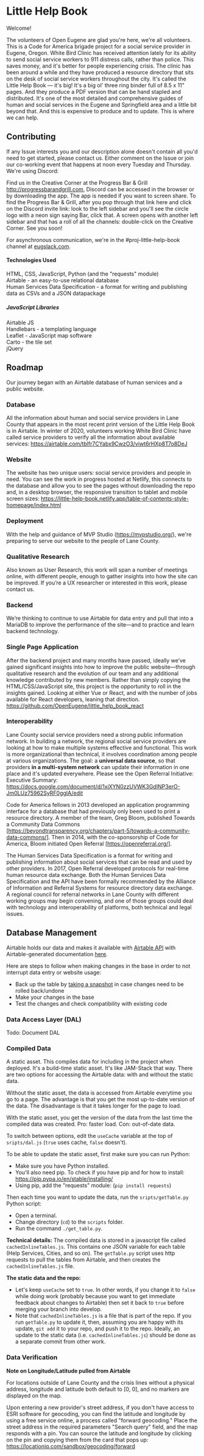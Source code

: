 # Little Help Book

Welcome! 

The volunteers of Open Eugene are glad you're here, we're all volunteers. This is a Code for America brigade project for a social service provider in Eugene, Oregon. White Bird Clinic has received attention lately for its ability to send social service workers to 911 distress calls, rather than police. This saves money, and it's better for people experiencing crisis. The clinic has been around a while and they have produced a resource directory that sits on the desk of social service workers throughout the city. It's called the Little Help Book — it's big! It's a big ol' three ring binder full of 8.5 x 11" pages. And they produce a PDF version that can be hand stapled and distributed. It's one of the most detailed and comprehensive guides of human and social services in the Eugene and Springfield area and a little bit beyond that. And this is expensive to produce and to update. This is where we can help. 

## Contributing

If any Issue interests you and our description alone doesn't contain all you'd need to get started, please contact us. Either comment on the Issue or join our co-working event that happens at noon every Tuesday and Thursday. We're using Discord:

Find us in the Creative Corner at the Progress Bar & Grill http://progressbarandgrill.com, Discord can be accessed in the browser or by downloading the app. The app is needed if you want to screen share. To find the Progress Bar & Grill, after you pop through that link here and click on the Discord invite link: look to the left sidebar and you'll see the circle logo with a neon sign saying Bar, click that. A screen opens with another left sidebar and that has a roll of all the channels: double-click on the Creative Corner. See you soon! 

For asynchronous communication, we're in the #proj-little-help-book channel at [eugslack.com](https://eugenetech.slack.com/).

#### Technologies Used

HTML, CSS, JavaScript, Python (and the "requests" module) <br>
Airtable - an easy-to-use relational database <br>
Human Services Data Specification - a format for writing and publishing data as CSVs and a JSON datapackage

##### JavaScript Libraries
Airtable JS <br>
Handlebars - a templating language <br>
Leaflet - JavaScript map software <br>
Carto - the tile set <br>
jQuery

## Roadmap

Our journey began with an Airtable database of human services and a public website. 

### Database 

All the information about human and social service providers in Lane County that appears in the most recent print version of the Little Help Book is in Airtable. In winter of 2020, volunteers working White Bird Clinic have called service providers to verify all the information about available services: https://airtable.com/tblfr7CYabx9CwzO3/viwt6rHXp8T7o8DeJ

### Website

The website has two unique users: social service providers and people in need. You can see the work in progress hosted at Netlify, this connects to the database and allow you to see the pages without downloading the repo and, in a desktop browser, the responsive transition to tablet and mobile screen sizes: https://little-help-book.netlify.app/table-of-contents-style-homepage/index.html

### Deployment

With the help and guidance of MVP Studio (https://mvpstudio.org/), we're preparing to serve our website to the people of Lane County.

### Qualitative Research

Also known as User Research, this work will span a number of meetings online, with different people, enough to gather insights into how the site can be improved. If you’re a UX researcher or interested in this work, please contact us.

### Backend

We’re thinking to continue to use Airtable for data entry and pull that into a MariaDB to improve the performance of the site—and to practice and learn backend technology.

### Single Page Application

After the backend project and many months have passed, ideally we’ve gained significant insights into how to improve the public website—through qualitative research and the evolution of our team and any additional knowledge contributed by new members. Rather than simply copying the HTML/CSS/JavaScript site, this project is the opportunity to roll in the insights gained. Looking at either Vue or React, and with the number of jobs available for React developers, leaning that direction. https://github.com/OpenEugene/little_help_book_react

### Interoperability 

Lane County social service providers need a strong public information network. In building a network, the regional social service providers are looking at how to make multiple systems effective and functional. This work is more organizational than technical, it involves coordination among people at various organizations. The goal: a **universal data source**, so that providers **in a multi-system network** can update their information in one place and it's updated everywhere. Please see the Open Referral Initiative: Executive Summary: https://docs.google.com/document/d/1xjXYN0zzUVWK3GdINP3erO-Jm0LUz75962SyRF0ggIA/edit

Code for America fellows in 2013 developed an application programming interface for a database that had previously only been used to print a resource directory. A member of the team, Greg Bloom, published Towards a Community Data Commons [https://beyondtransparency.org/chapters/part-5/towards-a-community-data-commons/]. Then in 2014, with the co-sponsorship of Code for America, Bloom initiated Open Referral [https://openreferral.org/]. 

The Human Services Data Specification is a format for writing and publishing information about social services that can be read and used by other providers. In 2017, Open Referral developed protocols for real-time human resource data exchange. Both the Human Services Data Specification and the API have been formally recommended by the Alliance of Information and Referral Systems for resource directory data exchange. A regional council for referral networks in Lane County with different working groups may begin convening, and one of those groups could deal with technology and interoperability of platforms, both technical and legal issues. 

## Database Management

Airtable holds our data and makes it available with [Airtable API](https://littlehelpbook.com/swagger/index.html) with Airtable-generated documentation [here](https://airtable.com/appj3UWymNh6FgtGR/api/docs#curl/introduction). 

Here are steps to follow when making changes in the base in order to not interrupt data entry or website usage:

* Back up the table by [taking a snapshot](https://support.airtable.com/hc/en-us/articles/202584799-Taking-and-Restoring-Base-Snapshots) in case changes need to be rolled back/undone
* Make your changes in the base
* Test the changes and check compatibility with existing code

### Data Access Layer (DAL)

Todo: Document DAL

### Compiled Data

A static asset. This compiles data for including in the project when deployed. It's a build-time static asset. It's like JAM-Stack that way.
There are two options for accessing the Airtable data: with and without the static data. 

Without the static asset, the data is accessed from Airtable everytime you go to a page. The advantage is that you get the most up-to-date version of the data. The disadvantage is that it takes longer for the page to load. 

With the static asset, you get the version of the data from the last time the compiled data was created. Pro: faster load. Con: out-of-date data. 

To switch between options, edit the `useCache` variable at the top of `sripts/dal.js` (`true` uses cache, `false` doesn't). 

To be able to update the static asset, first make sure you can run Python:
- Make sure you have Python installed.
- You'll also need pip. To check if you have pip and for how to install: https://pip.pypa.io/en/stable/installing/ 
- Using pip, add the "requests" module: (`pip install requests`) 

Then each time you want to update the data, run the `sripts/getTable.py` Python script: 
- Open a terminal. 
- Change directory (`cd`) to the `scripts` folder. 
- Run the command `./get_table.py`. 

**Technical details:** The compiled data is stored in a javascript file called `cachedInlineTables.js`. This contains one JSON variable for each table (Help Services, Cities, and so on). The `getTable.py` script uses http requests to pull the tables from Airtable, and then creates the `cachedInlineTables.js` file. 

**The static data and the repo:** 
- Let's keep `useCache` set to `true`. In other words, if you change it to `false` while doing work (probably because you want to get immediate feedback about changes to Airtable) then set it back to `true` before merging your branch into develop. 
- Note that  `cachedInlineTables.js` is a file that is part of the repo. If you run `getTable.py` to update it, then, assuming you are happy with its update, `git add` it to your repo, and push it to the repo. Ideally, an update to the static data (i.e. `cachedInlineTables.js`) should be done as a separate commit from other work. 

### Data Verification

**Note on Longitude/Latitude pulled from Airtable**

For locations outside of Lane County and the crisis lines without a physical address, longitude and latitude both default to [0, 0], and no markers are displayed on the map.

Upon entering a new provider's street address, if you don't have access to ESRI software for geocoding, you can find the latitude and longitude by using a free service online, a process called "forward geocoding." Place the street address in the required parameters "Search query" field, and the map responds with a pin. You can source the latitude and longitude by clicking on the pin and copying them from the card that pops up: https://locationiq.com/sandbox/geocoding/forward
